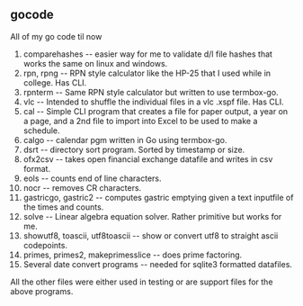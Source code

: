 ## gocode
All of my go code til now

1. comparehashes -- easier way for me to validate d/l file hashes that works the same on linux and windows.
1. rpn, rpng -- RPN style calculator like the HP-25 that I used while in college.  Has CLI.
1. rpnterm -- Same RPN style calculator but written to use termbox-go.
1. vlc -- Intended to shuffle the individual files in a vlc .xspf file.  Has CLI.
1. cal -- Simple CLI program that creates a file for paper output, a year on a page, and a 2nd file to import into Excel to be used to make a schedule.
1. calgo -- calendar pgm written in Go using termbox-go.
1. dsrt -- directory sort program.  Sorted by timestamp or size.
1. ofx2csv -- takes open financial exchange datafile and writes in csv format.
1. eols -- counts end of line characters.
1. nocr -- removes CR characters.
1. gastricgo, gastric2 -- computes gastric emptying given a text inputfile of the times and counts.
1. solve -- Linear algebra equation solver.  Rather primitive but works for me.
1. showutf8, toascii, utf8toascii -- show or convert utf8 to straight ascii codepoints.
1. primes, primes2, makeprimesslice -- does prime factoring.
1. Several date convert programs -- needed for sqlite3 formatted datafiles.

All the other files were either used in testing or are support files for the above programs.
